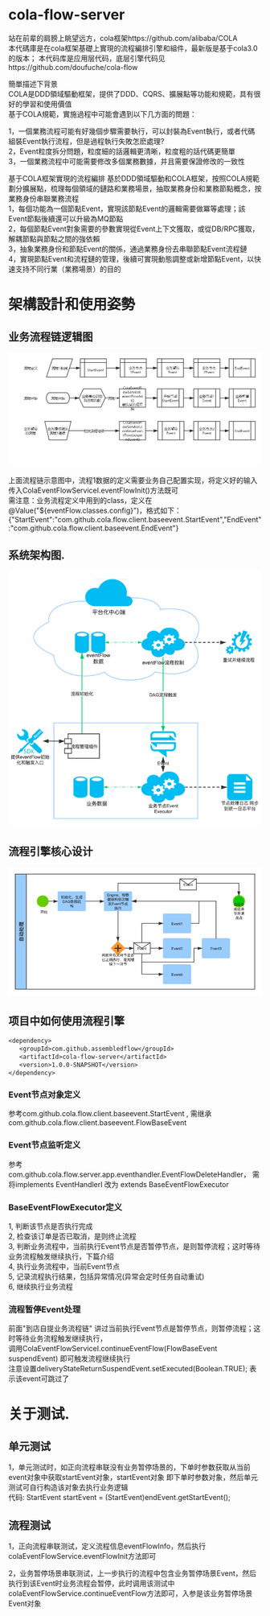 # cola-flow-server
站在前辈的肩膀上眺望远方，cola框架https://github.com/alibaba/COLA  
本代碼庫是在cola框架基礎上實現的流程編排引擎和組件，最新版是基于cola3.0的版本； 
本代码库是应用层代码，底层引擎代码见https://github.com/doufuche/cola-flow  

簡單描述下背景  
COLA是DDD領域驅動框架，提供了DDD、CQRS、擴展點等功能和規範，具有很好的學習和使用價值  
基于COLA規範，實施過程中可能會遇到以下几方面的問題：   

1，一個業務流程可能有好幾個步驟需要執行，可以封裝為Event執行，或者代碼組裝Event執行流程，但是過程執行失敗怎麽處理?  
2，Event粒度拆分問題，粒度細的話邏輯更清晰，粒度粗的話代碼更簡單  
3，一個業務流程中可能需要修改多個業務數據，并且需要保證修改的一致性  
 
基于COLA框架實現的流程編排 基於DDD領域驅動和COLA框架，按照COLA規範劃分擴展點，梳理每個領域的鏈路和業務場景，抽取業務身份和業務節點概念，按業務身份串聯業務流程  
1，每個功能為一個節點Event，實現該節點Event的邏輯需要做冪等處理；該Event節點後續還可以升級為MQ節點  
2，每個節點Event對象需要的參數實現從Event上下文獲取，或從DB/RPC獲取，解耦節點與節點之間的強依賴  
3，抽象業務身份和節點Event的關係，通過業務身份去串聯節點Event流程鏈  
4，實現節點Event和流程鏈的管理，後續可實現動態調整或新增節點Event，以快速支持不同行業（業務場景）的目的  

# 架構設計和使用姿勢   
## 业务流程链逻辑图  
![image](https://github.com/doufuche/cola-flow-server/blob/main/imagesForReadme/%E4%B8%9A%E5%8A%A1%E6%B5%81%E7%A8%8B%E9%93%BE%E9%80%BB%E8%BE%91%E5%9B%BE.png)


上面流程链示意图中，流程1数据的定义需要业务自己配置实现，将定义好的输入传入ColaEventFlowServiceI.eventFlowInit()方法既可  
需注意：业务流程定义中用到的class，定义在@Value("${eventFlow.classes.config}")，格式如下：  
{"StartEvent":"com.github.cola.flow.client.baseevent.StartEvent","EndEvent":"com.github.cola.flow.client.baseevent.EndEvent"}  

## 系统架构图.  

![image](https://github.com/doufuche/cola-flow-server/blob/main/imagesForReadme/%E5%B9%B3%E5%8F%B0%E5%8C%96.png)    

## 流程引擎核心设计  

![image](https://github.com/doufuche/cola-flow-server/blob/main/imagesForReadme/DAG.png)    

## 项目中如何使用流程引擎  
```
<dependency>    
   <groupId>com.github.assembledflow</groupId>
   <artifactId>cola-flow-server</artifactId>
   <version>1.0.0-SNAPSHOT</version>
</dependency>
```
  
### Event节点对象定义
参考com.github.cola.flow.client.baseevent.StartEvent ,
需继承com.github.cola.flow.client.baseevent.FlowBaseEvent
  
### Event节点监听定义  
参考com.github.cola.flow.server.app.eventhandler.EventFlowDeleteHandler，
需将implements EventHandlerI 改为 extends BaseEventFlowExecutor

### BaseEventFlowExecutor定义    
1, 判断该节点是否执行完成  
2, 检查该订单是否已取消，是则终止流程  
3, 判断业务流程中，当前执行Event节点是否暂停节点，是则暂停流程；这时等待业务流程触发继续执行，下篇介绍   
4, 执行业务流程中，当前Event节点   
5, 记录流程执行结果，包括异常情况(异常会定时任务自动重试)   
6, 继续执行业务流程   


### 流程暂停Event处理  
前面"到店自提业务流程链" 讲过当前执行Event节点是暂停节点，则暂停流程；这时等待业务流程触发继续执行，  
调用ColaEventFlowServiceI.continueEventFlow(FlowBaseEvent suspendEvent) 即可触发流程继续执行  
注意设置deliveryStateReturnSuspendEvent.setExecuted(Boolean.TRUE);     表示该event可跳过了   


# 关于测试.  
## 单元测试   
1，单元测试时，如正向流程串联没有业务暂停场景的，下单时参数获取从当前event对象中获取startEvent对象，startEvent对象 即下单时参数对象，然后单元测试可自行构造该对象去执行业务逻辑  
   代码: StartEvent startEvent = (StartEvent)endEvent.getStartEvent();  

## 流程测试  
1，正向流程串联测试，定义流程信息eventFlowInfo，然后执行colaEventFlowService.eventFlowInit方法即可

2，业务暂停场景串联测试，上一步执行的流程中包含业务暂停场景Event，然后执行到该Event时业务流程会暂停，此时调用该测试中colaEventFlowService.continueEventFlow方法即可，入参是该业务暂停场景Event对象






 



